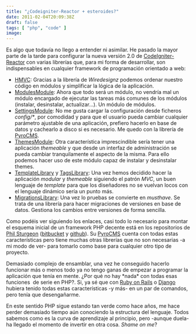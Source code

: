 ```yaml
---
title: "¿Codeigniter-Reactor + esteroides?"
date: 2011-02-04T20:09:38Z
draft: false
tags: [ "php", "code" ]
image: 
---
```


<p>
	Es algo que todav&iacute;a no llego a entender ni asimilar. He pasado la mayor parte de la tarde para configurar la nueva versi&oacute;n 2.0 de <a href="https://github.com/philsturgeon/codeigniter-reactor/">CodeIgniter-Reactor</a> con varias librer&iacute;as que, para mi forma de desarrollar, son indispensables en cualquier framework de programaci&oacute;n orientado a web:</p>
<ul>
	<li>
		<a href="https://bitbucket.org/wiredesignz/codeigniter-modular-extensions-hmvc">HMVC</a>: Gracias a la librer&iacute;a de <em>Wiredesignz</em> podemos ordenar nuestro c&oacute;digo en m&oacute;dulos y simplificar la l&oacute;gica de la aplicaci&oacute;n.</li>
	<li>
		<a href="https://github.com/pyrocms/pyrocms/tree/master/system/pyrocms/modules/modules">ModulesModule</a>: Ahora que todo ser&aacute; un m&oacute;dulo, no vendr&iacute;a mal un m&oacute;dulo encargado de ejecutar las tareas m&aacute;s comunes de los m&oacute;dulos (instalar, desinstalar, actualizar...). Un m&oacute;dulo de m&oacute;dulos.</li>
	<li>
		<a href="https://github.com/pyrocms/pyrocms/tree/master/system/pyrocms/modules/settings">SettingsModule</a>: No me gusta cargar la configuraci&oacute;n desde ficheros <em>config/*</em>, por comodidad y para que el usuario pueda cambiar cualquier par&aacute;metro ajustable de una aplicaci&oacute;n, prefiero hacerlo en base de datos y cachearlo a disco si es necesario. Me quedo con la librer&iacute;a de <a href="http://pyrocms.com">PyroCMS</a>.</li>
	<li>
		<a href="https://github.com/pyrocms/pyrocms/tree/master/system/pyrocms/modules/themes">ThemesModule</a>: Otra caracter&iacute;stica imprescindible ser&iacute;a tener una aplicaci&oacute;n <em>themeable</em> y que desde un interfaz de administraci&oacute;n se pueda cambiar tranquilamente el aspecto de la misma. Para ello podemos hacer uso de este m&oacute;dulo capaz de instalar y desinstalar themes.</li>
	<li>
		<a href="https://github.com/pyrocms/pyrocms/blob/master/system/pyrocms/libraries/Template.php">TemplateLibrary</a> y <a href="https://github.com/pyrocms/pyrocms/blob/master/system/pyrocms/libraries/Tags.php">TagsLibrary</a>: Una vez hemos decidido hacer la aplicaci&oacute;n <em>modular</em> y <em>themeable</em> siguiendo el patr&oacute;n <em>MVC</em>, un buen lenguaje de <em>template</em> para que los dise&ntilde;adores no se vuelvan locos con el lenguaje din&aacute;mico ser&iacute;a un punto m&aacute;s.</li>
	<li>
		<a href="https://github.com/philsturgeon/codeigniter-migrations/">MigrationsLibrary</a>: Una vez lo pruebas se convierte en <em>musthave</em>. Se trata de una librer&iacute;a para hacer migraciones de versiones en base de datos. Gestiona los cambios entre versiones de forma sencilla.</li>
</ul>
<p>
	<!--more-->Como pod&eacute;is ver siguiendo los enlaces, casi todo lo necesario para montar el esquema inicial de un framework PHP decente est&aacute; en los repositorios de <a href="https://www.philsturgeon.co.uk/">Phil Sturgeon</a> (<a href="https://bitbucket.org/philsturgeon/">bitbucket</a> y <a href="https://github.com/philsturgeon/">github</a>). Su <a href="http://www.pyrocms.org">PyroCMS</a> cuenta con todas estas caracter&iacute;sticas pero tiene muchas otras librer&iacute;as que no son necesarias -a mi modo de ver- para tomarlo como base para cualquier otro tipo de proyecto.</p>
<p>
	Demasiado complejo de ensamblar, una vez he conseguido hacerlo funcionar m&aacute;s o menos todo ya no tengo ganas de empezar a programar la aplicaci&oacute;n que ten&iacute;a en mente. &iquest;Por qu&eacute; no hay *nada* con todas esas funciones&nbsp; de serie en PHP?. Si, ya s&eacute; que con <a href="http://www.rubyonrails.org/">Ruby on Rails</a> o <a href="http://djangoproject.org">Django</a> hubiera tenido todas estas caracter&iacute;sticas -y m&aacute;s- en un par de comandos, pero ten&iacute;a que desenga&ntilde;arme.</p>
<p>
	En este sentido PHP sigue estando tan verde como hace a&ntilde;os, me hace perder demasiado tiempo a&uacute;n conociendo la estructura del lenguaje. Todos sabemos como es la curva de aprendizaje al principio, pero -aunque duela- ha llegado el momento de invertir en otra cosa. <em>Shame on me</em>?</p>
